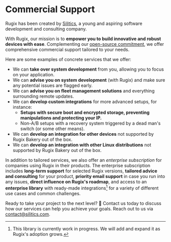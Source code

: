 # Commercial Support

Rugix has been created by [Silitics](https://silitics.com), a young and aspiring software development and consulting company.

With Rugix, our mission is to **empower you to build innovative and robust devices with ease**.
Complementing our [open-source commitment](./open-source-commitment), we offer comprehensive commercial support tailored to your needs.

Here are some examples of concrete services that we offer:

- We can **take over system development** from you, allowing you to focus on your application.
- We can **advise you on system development** (with Rugix) and make sure any potential issues are flagged early.
- We can **advise you on fleet management solutions** and everything surrounding remote updates.
- We can **develop custom integrations** for more advanced setups, for instance:
    + **Setups with secure boot and encrypted storage, preventing manipulations and protecting your IP.**
    + Non-A/B setups with a recovery system triggered by a dead man's switch (or some other means).
- We can **develop an integration for other devices** not supported by Rugix Bakery out of the box.
- We can **develop an integration with other Linux distributions** not supported by Rugix Bakery out of the box.

In addition to tailored services, we also offer an _enterprise subscription_ for companies using Rugix in their products.
The enterprise subscription includes **long-term support** for selected Rugix versions, **tailored advice and consulting** for your product, **priority email support** in case you run into any issues, **direct influence on Rugix's roadmap**, and access to an **enterprise library** with ready-made integrations[^library-wip] for a variety of different use cases and common challenges.

[^library-wip]: This library is currently work in progress. We will add and expand it as Rugix's adoption grows.

Ready to take your project to the next level? 🚀 Contact us today to discuss how our services can help you achieve your goals. Reach out to us via contact@silitics.com.
